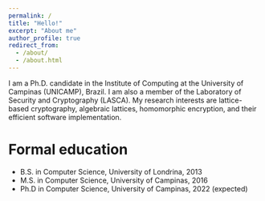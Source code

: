 ```yaml
---
permalink: /
title: "Hello!"
excerpt: "About me"
author_profile: true
redirect_from: 
  - /about/
  - /about.html
---
```


I am a Ph.D. candidate in the Institute of Computing at the University of Campinas (UNICAMP), Brazil. I am also a member of the Laboratory of Security and Cryptography (LASCA). My research interests are lattice-based cryptography, algebraic lattices, homomorphic encryption, and their efficient software implementation.

Formal education
======
* B.S. in Computer Science, University of Londrina, 2013
* M.S. in Computer Science, University of Campinas, 2016
* Ph.D in Computer Science, University of Campinas, 2022 (expected)
